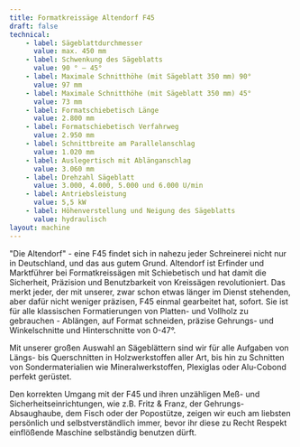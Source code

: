 ```yaml
---
title: Formatkreissäge Altendorf F45
draft: false
technical:
    - label: Sägeblattdurchmesser
      value: max. 450 mm
    - label: Schwenkung des Sägeblatts
      value: 90 ° – 45°
    - label: Maximale Schnitthöhe (mit Sägeblatt 350 mm) 90°
      value: 97 mm
    - label: Maximale Schnitthöhe (mit Sägeblatt 350 mm) 45°
      value: 73 mm
    - label: Formatschiebetisch Länge
      value: 2.800 mm
    - label: Formatschiebetisch Verfahrweg
      value: 2.950 mm
    - label: Schnittbreite am Parallelanschlag
      value: 1.020 mm
    - label: Auslegertisch mit Ablänganschlag
      value: 3.060 mm
    - label: Drehzahl Sägeblatt
      value: 3.000, 4.000, 5.000 und 6.000 U/min
    - label: Antriebsleistung
      value: 5,5 kW
    - label: Höhenverstellung und Neigung des Sägeblatts
      value: hydraulisch
layout: machine
---
```


"Die Altendorf" - eine F45 findet sich in nahezu jeder Schreinerei nicht nur in Deutschland, und das aus gutem Grund. Altendorf ist Erfinder und Marktführer bei Formatkreissägen mit Schiebetisch und hat damit die Sicherheit, Präzision und Benutzbarkeit von Kreissägen revolutioniert. Das merkt jeder, der mit unserer, zwar schon etwas länger im Dienst stehenden, aber dafür nicht weniger präzisen, F45 einmal gearbeitet hat, sofort. Sie ist für alle klassischen Formatierungen von Platten- und Vollholz zu gebrauchen - Ablängen, auf Format schneiden, präzise Gehrungs- und Winkelschnitte und Hinterschnitte von 0-47°.

Mit unserer großen Auswahl an Sägeblättern sind wir für alle Aufgaben von Längs- bis Querschnitten in Holzwerkstoffen aller Art, bis hin zu Schnitten von Sondermaterialien wie Mineralwerkstoffen, Plexiglas oder Alu-Cobond perfekt gerüstet.

Den korrekten Umgang mit der F45 und ihren unzähligen Meß- und Sicherheitseinrichtungen, wie z.B. Fritz & Franz, der Gehrungs-Absaughaube, dem Fisch oder der Popostütze, zeigen wir euch am liebsten persönlich und selbstverständlich immer, bevor ihr diese zu Recht Respekt einflößende Maschine selbständig benutzen dürft.

